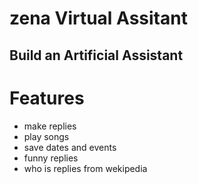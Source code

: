 # zena Virtual Assitant

## Build an Artificial Assistant 

# Features
- make replies
- play songs
- save dates and events 
- funny replies
- who is replies from wekipedia 
